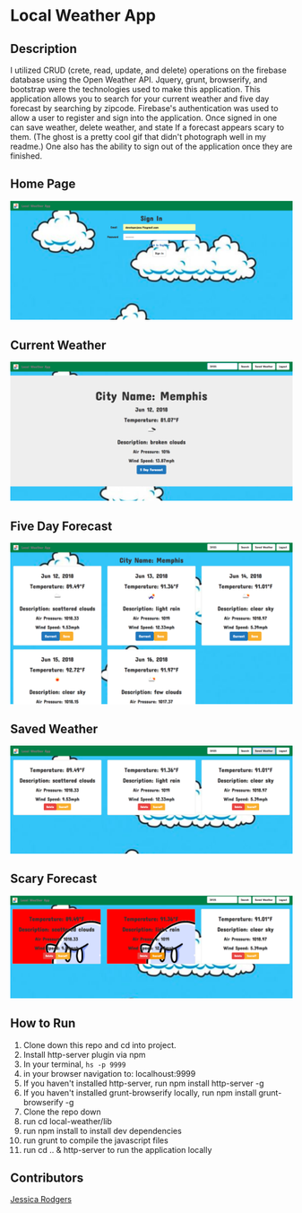 # Local Weather App

## Description
 I utilized CRUD (crete, read, update, and delete) operations on the firebase database using the Open Weather API. Jquery, grunt, browserify, and bootstrap were the technologies used to make this application. This application allows you to search for your current weather and five day forecast by searching by zipcode. Firebase's authentication was used to allow a user to register and sign into the application. Once signed in one can save weather, delete weather, and state If a forecast appears scary to them. (The ghost is a pretty cool gif that didn't photograph well in my readme.) One also has the ability to sign out of the application once they are finished.

## Home Page
![Webpage](https://raw.githubusercontent.com/jessrod11/local-weather/master/img/signIn1.png)

## Current Weather
![Webpage](https://raw.githubusercontent.com/jessrod11/local-weather/master/img/currentSearch.png)

## Five Day Forecast
![Webpage](https://raw.githubusercontent.com/jessrod11/local-weather/master/img/fiveSearch.png)

## Saved Weather
![Webpage](https://raw.githubusercontent.com/jessrod11/local-weather/master/img/save.png)

## Scary Forecast
![Webpage](https://raw.githubusercontent.com/jessrod11/local-weather/master/img/scary1.png)


## How to Run
1. Clone down this repo and cd into project.
1. Install http-server plugin via npm
1. In your terminal, ``` hs -p 9999 ```
1. in your browser navigation to: localhoust:9999
1. If you haven't installed http-server, run npm install http-server -g
1. If you haven't installed grunt-browserify locally, run npm install grunt-browserify -g
1. Clone the repo down
1. run cd local-weather/lib
1. run npm install to install dev dependencies
1. run grunt to compile the javascript files
1. run cd .. & http-server to run the application locally

## Contributors
[Jessica Rodgers](https://github.com/jessrod11)
